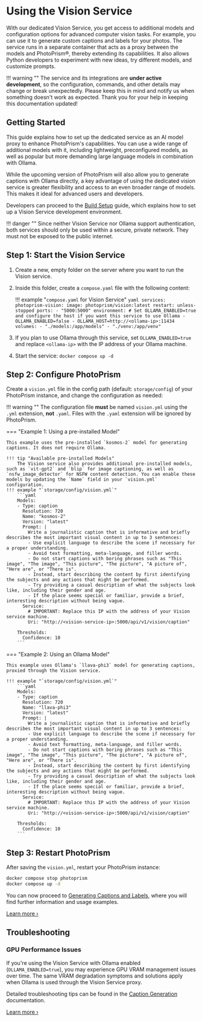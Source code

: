 # Using the Vision Service

With our dedicated Vision Service, you get access to additional models and configuration options for advanced computer vision tasks. For example, you can use it to generate custom captions and labels for your photos. The service runs in a separate container that acts as a proxy between the models and PhotoPrism®, thereby extending its capabilities. It also allows Python developers to experiment with new ideas, try different models, and customize prompts.

!!! warning "" 
    The service and its integrations are **under active development**, so the configuration, commands, and other details may change or break unexpectedly. Please keep this in mind and notify us when something doesn't work as expected. Thank you for your help in keeping this documentation updated!

## Getting Started

This guide explains how to set up the dedicated service as an AI model proxy to enhance PhotoPrism's capabilities. You can use a wide range of additional models with it, including lightweight, preconfigured models, as well as popular but more demanding large language models in combination with Ollama.

While the upcoming version of PhotoPrism will also allow you to generate captions with Ollama directly, a key advantage of using the dedicated vision service is greater flexibility and access to an even broader range of models. This makes it ideal for advanced users and developers.

Developers can proceed to the [Build Setup](setup.md) guide, which explains how to set up a Vision Service development environment.

!!! danger ""
    Since neither Vision Service nor Ollama support authentication, both services should only be used within a secure, private network. They must not be exposed to the public internet.

## Step 1: Start the Vision Service

1.  Create a new, empty folder on the server where you want to run the Vision service.
2.  Inside this folder, create a `compose.yaml` file with the following content:

    !!! example "`compose.yaml` for Vision Service"
        ```yaml
        services:
          photoprism-vision:
            image: photoprism/vision:latest
            restart: unless-stopped
            ports:
              - "5000:5000"
            environment:
              # Set OLLAMA_ENABLED=true and configure the host if you want this service to use Ollama
              - OLLAMA_ENABLED=false
              - OLLAMA_HOST=http://<ollama-ip>:11434
            volumes:
              - "./models:/app/models"
              - "./venv:/app/venv"
        ```

3.  If you plan to use Ollama through this service, set `OLLAMA_ENABLED=true` and replace `<ollama-ip>` with the IP address of your Ollama machine.
4.  Start the service: `docker compose up -d`

## Step 2: Configure PhotoPrism

Create a `vision.yml` file in the config path (default: `storage/config`) of your PhotoPrism instance, and change the configuration as needed:

!!! warning ""
    The configuration file **must** be named `vision.yml` using the `.yml` extension, **not** `.yaml`. Files with the `.yaml` extension will be ignored by PhotoPrism.

=== "Example 1: Using a pre-installed Model"

    This example uses the pre-installed `kosmos-2` model for generating captions. It does not require Ollama.

    !!! tip "Available pre-installed Models"
        The Vision service also provides additional pre-installed models, such as `vit-gpt2` and `blip` for image captioning, as well as `nsfw_image_detector` for NSFW content detection. You can enable these models by updating the `Name` field in your `vision.yml` configuration.
    !!! example "`storage/config/vision.yml`"
        ```yaml
        Models:
        - Type: caption
          Resolution: 720
          Name: "kosmos-2"
          Version: "latest"
          Prompt: |
            Write a journalistic caption that is informative and briefly describes the most important visual content in up to 3 sentences:
            - Use explicit language to describe the scene if necessary for a proper understanding.
            - Avoid text formatting, meta-language, and filler words.
            - Do not start captions with boring phrases such as "This image", "The image", "This picture", "The picture", "A picture of", "Here are", or "There is".
            - Instead, start describing the content by first identifying the subjects and any actions that might be performed.
            - Try providing a casual description of what the subjects look like, including their gender and age.
            - If the place seems special or familiar, provide a brief, interesting description without being vague.
          Service:
            # IMPORTANT: Replace this IP with the address of your Vision service machine.
            Uri: "http://<vision-service-ip>:5000/api/v1/vision/caption"
        
        Thresholds:
          Confidence: 10
        ```

=== "Example 2: Using an Ollama Model"

    This example uses Ollama's `llava-phi3` model for generating captions, proxied through the Vision service.

    !!! example "`storage/config/vision.yml`"
        ```yaml
        Models:
        - Type: caption
          Resolution: 720
          Name: "llava-phi3"
          Version: "latest"
          Prompt: |
            Write a journalistic caption that is informative and briefly describes the most important visual content in up to 3 sentences:
            - Use explicit language to describe the scene if necessary for a proper understanding.
            - Avoid text formatting, meta-language, and filler words.
            - Do not start captions with boring phrases such as "This image", "The image", "This picture", "The picture", "A picture of", "Here are", or "There is".
            - Instead, start describing the content by first identifying the subjects and any actions that might be performed.
            - Try providing a casual description of what the subjects look like, including their gender and age.
            - If the place seems special or familiar, provide a brief, interesting description without being vague.
          Service:
            # IMPORTANT: Replace this IP with the address of your Vision service machine.
            Uri: "http://<vision-service-ip>:5000/api/v1/vision/caption"
        
        Thresholds:
          Confidence: 10
        ```

## Step 3: Restart PhotoPrism

After saving the `vision.yml`, restart your PhotoPrism instance:

```bash
docker compose stop photoprism
docker compose up -d
``` 

You can now proceed to [Generating Captions and Labels](../caption-generation.md#generating-captions), where you will find further information and usage examples.

[Learn more ›](../caption-generation.md#generating-captions)

## Troubleshooting

### GPU Performance Issues

If you're using the Vision Service with Ollama enabled (`OLLAMA_ENABLED=true`), you may experience GPU VRAM management issues over time. The same VRAM degradation symptoms and solutions apply when Ollama is used through the Vision Service proxy.

Detailed troubleshooting tips can be found in the [Caption Generation](../caption-generation.md#gpu-performance-issues) documentation.

[Learn more ›](../caption-generation.md#gpu-performance-issues)